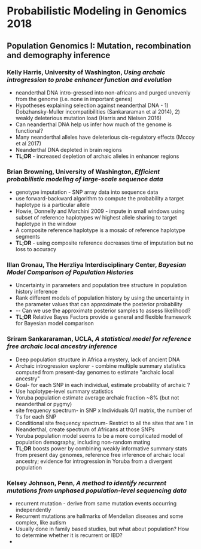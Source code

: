 # Probabilistic Modeling in Genomics 2018

## Population Genomics I: Mutation, recombination and demography inference

### Kelly Harris, University of Washington, *Using archaic introgression to probe enhancer function and evolution*
* neanderthal DNA intro-gressed into non-africans and purged unevenly from the genome (i.e. none in important genes)
* Hypotheses explaining selection against neanderthal DNA - 1) Dobzhansky-Muller incompatibilities (Sankararaman et al 2014), 2) weakly deleterious mutation load (Harris and Nielsen 2016)  
* Can neanderthal DNA help us infer how much of the genome is functional?
* Many neanderthal alleles have deleterious cis-regulatory effects (Mccoy et al 2017)
* Neanderthal DNA depleted in brain regions
* **TL;DR** - increased depletion of archaic alleles in enhancer regions


### Brian Browning, University of Washington, *Efficient probabilistic modeling of large-scale sequence data*
* genotype imputation - SNP array data into sequence data
* use forward-backward algorithm to compute the probability a target haplotype is a particular allele
* Howie, Donnelly and Marchini 2009 - impute in small windows using subset of reference haplotypes w/ highest allele sharing to target haplotype in the window
* A composite reference haplotype is a mosaic of reference haplotype segments
* **TL;DR** - using composite reference decreases time of imputation but no loss to accuracy


### Illan Gronau, The Herzliya Interdisciplinary Center, *Bayesian Model Comparison of Population Histories*
* Uncertainty in parameters and population tree structure in population history inference
* Rank different models of population history by using the uncertainty in the parameter values that can approximate the  posterior probability
* -- Can we use the approximate posterior samples to assess likelihood?
* **TL;DR** Relative Bayes Factors provide a general and flexible framework for Bayesian model comparison


### Sriram Sankararaman, UCLA, *A statistical model for reference free archaic local ancestry inference*
* Deep population structure in Africa a mystery, lack of ancient DNA
* Archaic introgression explorer - combine multiple summary statistics computed from present-day genomes to estimate "archaic local ancestry"
* Goal- for each SNP in each individual, estimate probability of archaic ?
* Use haplotype-level summary statistics
* Yoruba population estimate average archaic fraction ~8% (but not neanderthal or pygmy)
* site frequency spectrum- in SNP x Individuals  0/1 matrix, the number of 1's for each SNP
* Conditional site frequency spectrum- Restrict to all the sites that are 1 in Neanderthal, create spectrum of Africans at those SNPs
* Yoruba population model seems to be a more complicated model of population demography, including non-random mating
* **TL;DR** boosts power by combining weakly informative summary stats from present day genomes, reference free inference of archaic local ancestry; evidence for introgression in Yoruba from a divergent population


### Kelsey Johnson, Penn, *A method to identify recurrent mutations from unphased population-level sequencing data*
* recurrent mutation - derive from same mutation events occurring independently
* Recurrent mutations are hallmarks of Mendelian diseases and some complex, like autism
* Usually done in family based studies, but what about population? How to determine whether it is recurrent or IBD?
*
